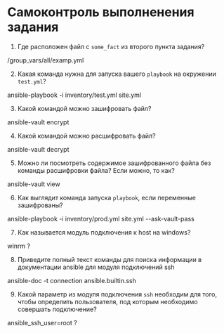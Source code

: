 # Самоконтроль выполненения задания

1. Где расположен файл с `some_fact` из второго пункта задания?

/group_vars/all/examp.yml

2. Какая команда нужна для запуска вашего `playbook` на окружении `test.yml`? 

ansible-playbook -i inventory/test.yml site.yml

3. Какой командой можно зашифровать файл?

ansible-vault encrypt

4. Какой командой можно расшифровать файл?

ansible-vault decrypt

5. Можно ли посмотреть содержимое зашифрованного файла без команды расшифровки файла? Если можно, то как?

ansible-vault view

6. Как выглядит команда запуска `playbook`, если переменные зашифрованы?

ansible-playbook -i inventory/prod.yml site.yml --ask-vault-pass

7. Как называется модуль подключения к host на windows?

winrm ?

8. Приведите полный текст команды для поиска информации в документации ansible для модуля подключений ssh

ansible-doc -t connection ansible.builtin.ssh

9. Какой параметр из модуля подключения `ssh` необходим для того, чтобы определить пользователя, под которым необходимо совершать подключение?

ansible_ssh_user=root ?